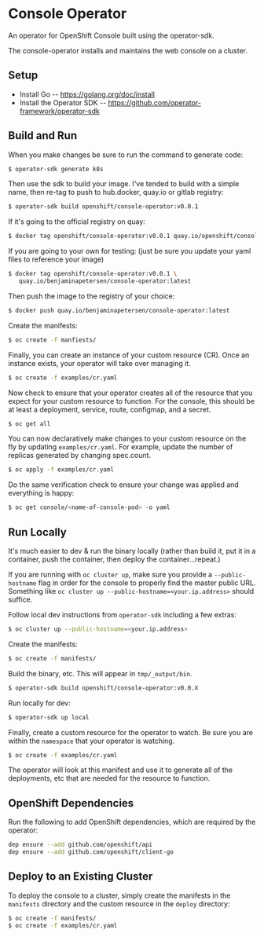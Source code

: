 # Console Operator

An operator for OpenShift Console built using the operator-sdk.

The console-operator installs and maintains the web console on a cluster.

## Setup

* Install Go -- https://golang.org/doc/install
* Install the Operator SDK -- https://github.com/operator-framework/operator-sdk

## Build and Run

When you make changes be sure to run the command to generate code:

```bash
$ operator-sdk generate k8s
```

Then use the sdk to build your image. I've tended to build with a
simple name, then re-tag to push to hub.docker, quay.io or gitlab registry:

```bash
$ operator-sdk build openshift/console-operator:v0.0.1
```

If it's going to the official registry on quay:

```bash
$ docker tag openshift/console-operator:v0.0.1 quay.io/openshift/console-operator:latest
```

If you are going to your own for testing:
(just be sure you update your yaml files to reference your image)

```bash
$ docker tag openshift/console-operator:v0.0.1 \
   quay.io/benjaminapetersen/console-operator:latest
```

Then push the image to the registry of your choice:

```bash
$ docker push quay.io/benjaminapetersen/console-operator:latest
```

Create the manifests:

```bash
$ oc create -f manfiests/
```

Finally, you can create an instance of your custom resource (CR).
Once an instance exists, your operator will take over managing it.

```bash
$ oc create -f examples/cr.yaml
```

Now check to ensure that your operator creates all of the resource that you
expect for your custom resource to function.  For the console, this should be
at least a deployment, service, route, configmap, and a secret.

```bash
$ oc get all
```

You can now declaratively make changes to your custom resource on the fly by
updating `examples/cr.yaml`. For example, update the number of replicas generated
by changing spec.count.

```bash
$ oc apply -f examples/cr.yaml
```

Do the same verification check to ensure your change was applied and everything
is happy:

```bash
$ oc get console/<name-of-console-pod> -o yaml
```

## Run Locally

It's much easier to dev & run the binary locally (rather than build it, put it
in a container, push the container, then deploy the container...repeat.)

If you are running with `oc cluster up`, make sure you provide a
`--public-hostname` flag in order for the console to properly find the master
public URL. Something like `oc cluster up --public-hostname=<your.ip.address>`
should suffice.

Follow local dev instructions from `operator-sdk` including a few extras:

```bash
$ oc cluster up --public-hostname=<your.ip.address>
```

Create the manifests:

```bash
$ oc create -f manifests/
```
Build the binary, etc. This will appear in `tmp/_output/bin`.

```bash
$ operator-sdk build openshift/console-operator:v0.0.X
```

Run locally for dev:

```bash
$ operator-sdk up local
```

Finally, create a custom resource for the operator to watch. Be sure you are
within the `namespace` that your operator is watching.

```bash
$ oc create -f examples/cr.yaml
```

The operator will look at this manifest and use it to generate all of the
deployments, etc that are needed for the resource to function.

## OpenShift Dependencies

Run the following to add OpenShift dependencies, which are required by the operator:

```bash
dep ensure --add github.com/openshift/api
dep ensure --add github.com/openshift/client-go
```

## Deploy to an Existing Cluster

To deploy the console to a cluster, simply create the manifests in the
`manifests` directory and the custom resource in the `deploy` directory:

```bash
$ oc create -f manifests/
$ oc create -f examples/cr.yaml
```
